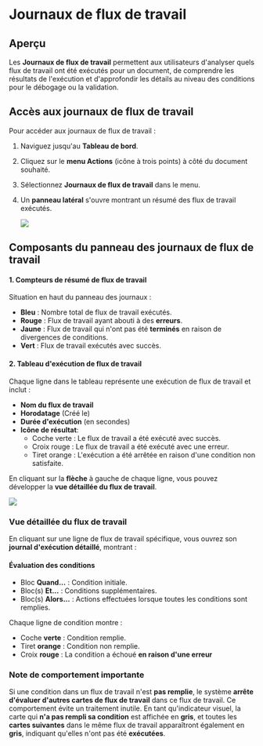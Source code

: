 # Journaux de flux de travail

## **Aperçu**

Les **Journaux de flux de travail** permettent aux utilisateurs d'analyser quels flux de travail ont été exécutés pour un document, de comprendre les résultats de l'exécution et d'approfondir les détails au niveau des conditions pour le débogage ou la validation.

## **Accès aux journaux de flux de travail**

Pour accéder aux journaux de flux de travail :

1. Naviguez jusqu'au **Tableau de bord**.
2. Cliquez sur le **menu Actions** (icône à trois points) à côté du document souhaité.
3. Sélectionnez **Journaux de flux de travail** dans le menu.
4.  Un **panneau latéral** s'ouvre montrant un résumé des flux de travail exécutés.

    ![](https://docs.docbits.com/~gitbook/image?url=https%3A%2F%2F578966019-files.gitbook.io%2F%7E%2Ffiles%2Fv0%2Fb%2Fgitbook-x-prod.appspot.com%2Fo%2Fspaces%252FT2n2w4uDCJvv7CJ5zrdk%252Fuploads%252FAlgg3jnSVRVyuYxy4tAp%252Fimage.png%3Falt%3Dmedia%26token%3D4e8fcd63-6113-47eb-95a4-95a7821dc9b9\&width=768\&dpr=4\&quality=100\&sign=9e6ba9f5\&sv=2)

## **Composants du panneau des journaux de flux de travail**

#### **1. Compteurs de résumé de flux de travail**

Situation en haut du panneau des journaux :

* **Bleu** : Nombre total de flux de travail exécutés.
* **Rouge** : Flux de travail ayant abouti à des **erreurs**.
* **Jaune** : Flux de travail qui n'ont pas été **terminés** en raison de divergences de conditions.
* **Vert** : Flux de travail exécutés avec succès.

#### **2. Tableau d'exécution de flux de travail**

Chaque ligne dans le tableau représente une exécution de flux de travail et inclut :

* **Nom du flux de travail**
* **Horodatage** (Créé le)
* **Durée d'exécution** (en secondes)
* **Icône de résultat**:
  * Coche verte : Le flux de travail a été exécuté avec succès.
  * Croix rouge : Le flux de travail a été exécuté avec une erreur.
  * Tiret orange : L'exécution a été arrêtée en raison d'une condition non satisfaite.

En cliquant sur la **flèche** à gauche de chaque ligne, vous pouvez développer la **vue détaillée du flux de travail**.

![](https://docs.docbits.com/~gitbook/image?url=https%3A%2F%2F578966019-files.gitbook.io%2F%7E%2Ffiles%2Fv0%2Fb%2Fgitbook-x-prod.appspot.com%2Fo%2Fspaces%252FT2n2w4uDCJvv7CJ5zrdk%252Fuploads%252FsauGR47dbpPRomGUugst%252Fimage.png%3Falt%3Dmedia%26token%3D00d6d92f-1512-4de0-97ea-012b1d194dee\&width=768\&dpr=4\&quality=100\&sign=a6c5b7c5\&sv=2)

### **Vue détaillée du flux de travail**

En cliquant sur une ligne de flux de travail spécifique, vous ouvrez son **journal d'exécution détaillé**, montrant :

#### **Évaluation des conditions**

* Bloc **Quand...** : Condition initiale.
* Bloc(s) **Et...** : Conditions supplémentaires.
* Bloc(s) **Alors...** : Actions effectuées lorsque toutes les conditions sont remplies.

Chaque ligne de condition montre :

* Coche **verte** : Condition remplie.
* Tiret **orange** : Condition non remplie.
* Croix **rouge** : La condition a échoué **en raison d'une erreur**

### **Note de comportement importante**

Si une condition dans un flux de travail n'est **pas remplie**, le système **arrête d'évaluer d'autres cartes de flux de travail** dans ce flux de travail. Ce comportement évite un traitement inutile. En tant qu'indicateur visuel, la carte qui **n'a pas rempli sa condition** est affichée en **gris**, et toutes les **cartes suivantes** dans le même flux de travail apparaîtront également en **gris**, indiquant qu'elles n'ont pas été **exécutées**.
